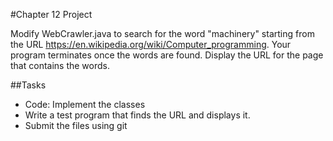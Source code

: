 #Chapter 12 Project

Modify WebCrawler.java to search for the word
"machinery" starting from the URL https://en.wikipedia.org/wiki/Computer_programming.
Your program terminates once the words are found. Display the URL for the page
that contains the words.
		
##Tasks
* Code: Implement the classes
* Write a test program that finds the URL and displays it. 
* Submit the files using git

